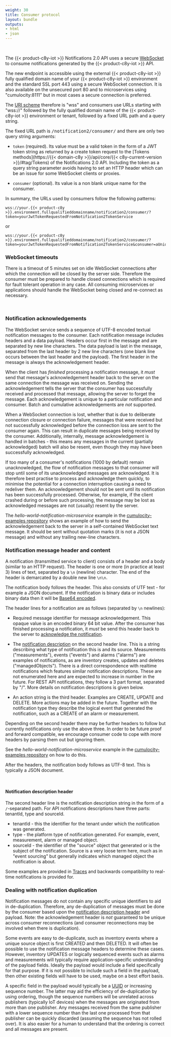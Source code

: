 ```yaml
---
weight: 30
title: Consumer protocol
layout: bundle
outputs:
- html
- json
---
```

<a name="consumer-protocol">&nbsp;</a>

The {{< product-c8y-iot >}} Notifications 2.0 API uses a secure [WebSocket](https://en.wikipedia.org/wiki/WebSocket) to consume notifications generated by the {{< product-c8y-iot >}} API.

The new endpoint is accessible using the external {{< product-c8y-iot >}} fully qualified domain name of your {{< product-c8y-iot >}} environment and the standard SSL port 443 using a secure WebSocket connection. It is also available on the unsecured port 80 and to microservices using "cumulocity:8111" but in most cases a secure connection is preferred.

The [URI scheme](https://en.wikipedia.org/wiki/List_of_URI_schemes) therefore is "wss" and consumers use URLs starting with "wss://" followed by the fully qualified domain name of the {{< product-c8y-iot >}} environment or tenant, followed by a fixed URL path and a query string.

The fixed URL path is <kbd>/notification2/consumer/</kbd> and there are only two query string arguments:

* `token` (required). Its value must be a valid token in the form of a JWT token string as returned by a create token request to the [Tokens methods](https://{{< domain-c8y >}}/api/core/{{< c8y-current-version >}}/#tag/Tokens) of the Notifications 2.0 API. Including the token as a query string parameter avoids having to set an HTTP header which can be an issue for some WebSocket clients or proxies.

* `consumer` (optional). Its value is a non blank unique name for the consumer. 

In summary, the URLs used by consumers follow the following patterns:

```
wss://your.{{< product-c8y >}}.environment.fullqualifieddomainname/notification2/consumer/?token=yourJwtTokenRequestedFromNotification2TokenService
```

or

```
wss://your.{{< product-c8y >}}.environment.fullqualifieddomainname/notification2/consumer/?token=yourJwtTokenRequestedFromNotification2TokenService&consumer=aUniqueNameForThisConsumer
```

### WebSocket timeouts

There is a timeout of 5 minutes set on idle WebSocket connections after which the connection will be closed by the server side. Therefore the consumer must be prepared to handle closed connections which is required for fault tolerant operation in any case. All consuming microservices or applications should handle the WebSocket being closed and re-connect as necessary.

<a name="notification-acknowledgements">&nbsp;</a>
### Notification acknowledgements
The WebSocket service sends a sequence of UTF-8 encoded textual notification messages to the consumer.
Each notification message includes headers and a data payload.
Headers occur first in the message and are separated by new line characters. The data payload is last in the message,
separated from the last header by 2 new line characters (one blank line occurs between the last header and the payload).
The first header in the message is always the acknowledgement header. 

When the client has _finished_ processing a notification message,
it _must_ send that message's acknowledgement header back to the server on the same connection the message was received on. 
Sending the acknowledgement tells the server that the consumer has successfully received and processed that message, 
allowing the server to forget the message.
Each acknowledgement is unique to a particular notification and consumer. Batch and cumulative acknowledgements are _not_ supported.

When a WebSocket connection is lost, whether that is due to deliberate connection closure or connection failure, 
messages that were received but not successfully acknowledged before the connection loss are sent to the consumer again.
This can result in duplicate messages being received by the consumer. 
Additionally, internally, message acknowledgement is handled in batches - this means any messages in the current (partially acknowledged) batch
will also be resent, even though they may have been successfully acknowledged.

If too many of a consumer's notifications (1000  by default) remain unacknowledged, 
the flow of notification messages to that consumer will stop until some of its unacknowledged messages are acknowledged.
It is therefore best practise to process and acknowledge them quickly, to minimise the potential for a connection interruption causing a need to redeliver them.
An acknowledgement should not be sent until its notification has been successfully processed.
Otherwise, for example, if the client crashed during or before such processing,
the message may be lost as acknowledged messages are not (usually) resent by the server.

The *hello-world-notification-microservice* example in the [cumulocity-examples repository](https://github.com/SoftwareAG/cumulocity-examples/tree/develop/hello-world-notification-microservice)
shows an example of how to send the acknowledgement back to the server in a self-contained WebSocket text message. 
It should be sent without quotation marks (it is not a JSON message) and without any trailing new-line characters.

### Notification message header and content

A notification (transmitted service to client) consists of a header and a body (similar to an HTTP request).
The header is one or more (in practice at least 3) lines of text, separated by a `\n` (newline) character.
The end of the header is demarcated by a double new line `\n\n`.

The notification body follows the header.
This also consists of UTF text - for example a JSON document.
If the notification is binary data or includes binary data then it will be [Base64 encoded](https://en.wikipedia.org/wiki/Base64).

The header lines for a notification are as follows (separated by `\n` newlines):

* Required message identifier for message acknowledgement. This opaque value is an encoded binary 64 bit value. 
  After the consumer has finished processing a notification, it _must_ be send this header back to the server to [acknowledge the notification](../notifications/#notification-acknowledgements).

* The [notification description](../notifications/#notification-description-header) on the second header line. This is a string describing what type of notification this is and its source. Measurements ("measurements"), events ("events") and alarms ("alarms") are examples of notifications, as are inventory creates, updates and deletes ("managedObjects"). There is a direct correspondence with realtime notifications which features similar notification descriptions. These are not enumerated here and are expected to increase in number in the future. For REST API notifications, they follow a 3 part format, separated by "/". More details on notification descriptions is given below.

* An action string is the third header. Examples are CREATE, UPDATE and DELETE. More actions may be added in the future. Together with the notification type they describe the logical event that generated the notification, such as a CREATE of an alarm or measurement.

Depending on the second header there may be further headers to follow but currently notifications only use the above three.
In order to be future proof and forward compatible, we encourage consumer code to cope with more headers by parsing them out but ignoring them.

See the *hello-world-notification-microservice* example in the [cumulocity-examples repository](https://github.com/SoftwareAG/cumulocity-examples/tree/develop/hello-world-notification-microservice) on how to do this.

After the headers, the notification body follows as UTF-8 text. This is typically a JSON document.

<a name="notification-description-header">&nbsp;</a>
#### Notification description header

The second header line is the notification description string in the form of a `/`-separated path. For API notifications descriptions have three parts: tenantId, type and sourceId.

* tenantId - this the identifier for the tenant under which the notification was generated.
* type - the platform type of notification generated. For example, event, measurement, alarm or managed object.
* sourceId - the identifier of the "source" object that generated or is the subject of the notification. Source is a very loose term here, much as in "event sourcing" but generally indicates which managed object the notification is about.

Some examples are provided in [Traces](#traces) and backwards compatibility to real-time notifications is provided for.


### Dealing with notification duplication
Notification messages do not contain any specific unique identifiers to aid in de-duplication. 
Therefore, any de-duplication of messages must be done by the consumer based upon the [notification description header](../notifications/#notification-description-header) and payload. 
Note: the acknowledgement header is _not_ guaranteed to be unique across consumer reconnections (and consumer reconnections may be involved when there is duplication).

Some events are easy to de-duplicate, such as inventory events where a unique source object is first CREATED and then DELETED. 
It will often be possible to use the notification message headers to determine these cases.
However, inventory UPDATES or logically sequenced events such as alarms and measurements will typically require application-specific understanding of the payload fields.
Ideally the payload would include a field specifically for that purpose. If it is not possible to include such a field in the payload,
then other existing fields will have to be used, maybe on a best effort basis.

A specific field in the payload would typically be a [UUID](https://en.wikipedia.org/wiki/Universally_unique_identifier) or increasing sequence number. 
The latter may aid the efficiency of de-duplication by using ordering, 
though the sequence numbers will be unrelated across publishers (typically IoT devices) when the messages are originated from more than one publisher. 
Any messages received from the same publisher with a lower sequence number than the last one processed from that publisher can be quickly discarded 
(assuming the sequence has not rolled over). It is also easier for a human to understand that the ordering is correct and all messages are present.  
